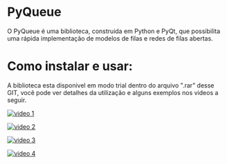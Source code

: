 # PyQueue
O PyQueue é uma biblioteca, construida em Python e PyQt, que possibilita uma rápida implementação de modelos de filas e redes de filas abertas.

# Como instalar e usar:

A biblioteca esta disponivel em modo trial dentro do arquivo ".rar" desse GIT, você pode ver detalhes da utilização e alguns exemplos nos videos a seguir.

[![video 1](https://img.youtube.com/vi/NEpnjIv51qQ/0.jpg)](https://www.youtube.com/watch?v=NEpnjIv51qQ)


[![video 2](https://img.youtube.com/vi/yRZdrTUKmQo/0.jpg)](https://www.youtube.com/watch?v=yRZdrTUKmQo)


[![video 3](https://img.youtube.com/vi/7q93K8SlY5E/0.jpg)](https://www.youtube.com/watch?v=7q93K8SlY5E)


[![video 4](https://img.youtube.com/vi/m5LSaC-Bfl0/0.jpg)](https://www.youtube.com/watch?v=m5LSaC-Bfl0)

